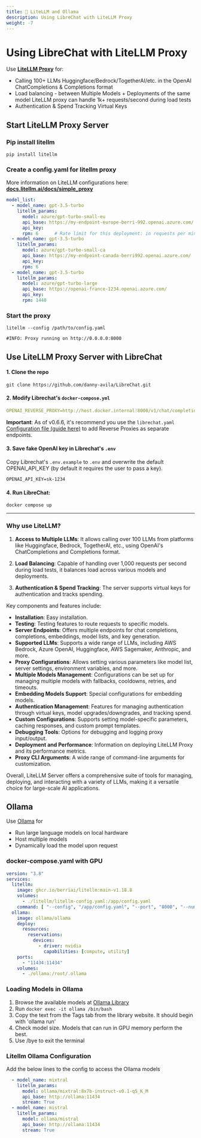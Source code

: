 ```yaml
---
title: 🚅 LiteLLM and Ollama
description: Using LibreChat with LiteLLM Proxy 
weight: -7
---
```


# Using LibreChat with LiteLLM Proxy 
Use **[LiteLLM Proxy](https://docs.litellm.ai/docs/simple_proxy)** for: 
* Calling 100+ LLMs Huggingface/Bedrock/TogetherAI/etc. in the OpenAI ChatCompletions & Completions format
* Load balancing - between Multiple Models + Deployments of the same model LiteLLM proxy can handle 1k+ requests/second during load tests
* Authentication & Spend Tracking Virtual Keys

## Start LiteLLM Proxy Server 
### Pip install litellm 
```shell
pip install litellm
```

### Create a config.yaml for litellm proxy 
More information on LiteLLM configurations here: **[docs.litellm.ai/docs/simple_proxy](https://docs.litellm.ai/docs/simple_proxy)**

```yaml
model_list:
  - model_name: gpt-3.5-turbo
    litellm_params:
      model: azure/gpt-turbo-small-eu
      api_base: https://my-endpoint-europe-berri-992.openai.azure.com/
      api_key: 
      rpm: 6      # Rate limit for this deployment: in requests per minute (rpm)
  - model_name: gpt-3.5-turbo
    litellm_params:
      model: azure/gpt-turbo-small-ca
      api_base: https://my-endpoint-canada-berri992.openai.azure.com/
      api_key: 
      rpm: 6
  - model_name: gpt-3.5-turbo
    litellm_params:
      model: azure/gpt-turbo-large
      api_base: https://openai-france-1234.openai.azure.com/
      api_key: 
      rpm: 1440
```

### Start the proxy
```shell
litellm --config /path/to/config.yaml

#INFO: Proxy running on http://0.0.0.0:8000
```

## Use LiteLLM Proxy Server with LibreChat


#### 1. Clone the repo
```shell
git clone https://github.com/danny-avila/LibreChat.git
```


#### 2. Modify Librechat's `docker-compose.yml`
```yaml
OPENAI_REVERSE_PROXY=http://host.docker.internal:8000/v1/chat/completions
```

**Important**: As of v0.6.6, it's recommend you use the `librechat.yaml` [Configuration file (guide here)](./custom_config.md) to add Reverse Proxies as separate endpoints.

#### 3. Save fake OpenAI key in Librechat's `.env` 

Copy Librechat's `.env.example` to `.env` and overwrite the default OPENAI_API_KEY (by default it requires the user to pass a key).
```env
OPENAI_API_KEY=sk-1234
```

#### 4. Run LibreChat: 
```shell
docker compose up
```

---

### Why use LiteLLM?

1. **Access to Multiple LLMs**: It allows calling over 100 LLMs from platforms like Huggingface, Bedrock, TogetherAI, etc., using OpenAI's ChatCompletions and Completions format.

2. **Load Balancing**: Capable of handling over 1,000 requests per second during load tests, it balances load across various models and deployments.

3. **Authentication & Spend Tracking**: The server supports virtual keys for authentication and tracks spending.

Key components and features include:

- **Installation**: Easy installation.
- **Testing**: Testing features to route requests to specific models.
- **Server Endpoints**: Offers multiple endpoints for chat completions, completions, embeddings, model lists, and key generation.
- **Supported LLMs**: Supports a wide range of LLMs, including AWS Bedrock, Azure OpenAI, Huggingface, AWS Sagemaker, Anthropic, and more.
- **Proxy Configurations**: Allows setting various parameters like model list, server settings, environment variables, and more.
- **Multiple Models Management**: Configurations can be set up for managing multiple models with fallbacks, cooldowns, retries, and timeouts.
- **Embedding Models Support**: Special configurations for embedding models.
- **Authentication Management**: Features for managing authentication through virtual keys, model upgrades/downgrades, and tracking spend.
- **Custom Configurations**: Supports setting model-specific parameters, caching responses, and custom prompt templates.
- **Debugging Tools**: Options for debugging and logging proxy input/output.
- **Deployment and Performance**: Information on deploying LiteLLM Proxy and its performance metrics.
- **Proxy CLI Arguments**: A wide range of command-line arguments for customization.

Overall, LiteLLM Server offers a comprehensive suite of tools for managing, deploying, and interacting with a variety of LLMs, making it a versatile choice for large-scale AI applications.

## Ollama
Use [Ollama](https://ollama.ai/) for
 * Run large language models on local hardware
 * Host multiple models
 * Dynamically load the model upon request

### docker-compose.yaml with GPU
```yaml
version: "3.8"
services:
  litellm:
    image: ghcr.io/berriai/litellm:main-v1.18.8
    volumes:
      - ./litellm/litellm-config.yaml:/app/config.yaml
    command: [ "--config", "/app/config.yaml", "--port", "8000", "--num_workers", "8" ]
  ollama:
    image: ollama/ollama
    deploy:
      resources:
        reservations:
          devices:
            - driver: nvidia
              capabilities: [compute, utility]
    ports:
      - "11434:11434"
    volumes:
      - ./ollama:/root/.ollama

```

### Loading Models in Ollama
1. Browse the available models at [Ollama Library](https://ollama.ai/library)
2. Run ```docker exec -it ollama /bin/bash```
3. Copy the text from the Tags tab from the library website. It should begin with 'ollama run'
4. Check model size. Models that can run in GPU memory perform the best.
5. Use /bye to exit the terminal

### Litellm Ollama Configuration
Add the below lines to the config to access the Ollama models
```yaml
  - model_name: mixtral
    litellm_params:
      model: ollama/mixtral:8x7b-instruct-v0.1-q5_K_M
      api_base: http://ollama:11434
      stream: True
  - model_name: mistral
    litellm_params:
      model: ollama/mistral
      api_base: http://ollama:11434
      stream: True
```


